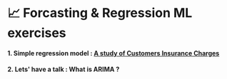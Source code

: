 # 📈 Forcasting & Regression ML exercises 

#### 1. Simple regression model : [A study of Customers Insurance Charges](https://github.com/risa1796/Forcasting-Regression-ML-exercises/blob/main/Insurance_Charges.ipynb)

#### 2. Lets' have a talk : What is ARIMA ? 
        
